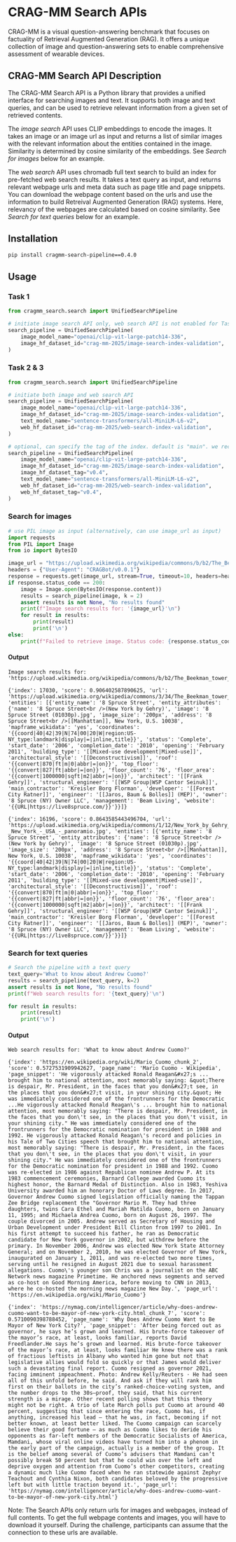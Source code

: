 # CRAG-MM Search APIs

CRAG-MM is a visual question-answering benchmark that focuses on factuality of Retrieval Augmented Generation (RAG). It offers a unique collection of image and question-answering sets to enable comprehensive assessment of wearable devices.

## CRAG-MM Search API Description

The CRAG-MM Search API is a Python library that provides a unified interface for searching images and text. It supports both image and text queries, and can be used to retrieve relevant information from a given set of retrieved contents.

The *image search* API uses CLIP embeddings to encode the images. It takes an image or an image url as input and returns a list of similar images with the relevant information about the entities contained in the image. Similarity is determined by cosine similarity of the embeddings. See *Search for images* below for an example.

The *web search* API uses chromadb full text search to build an index for pre-fetched web search results. It takes a text query as input, and returns relevant webpage urls and meta data such as page title and page snippets. You can download the webpage content based on the urls and use the information to build Retreival Augmented Generation (RAG) systems. Here, relevancy of the webpages are calculated based on cosine similarity. See *Search for text queries* below for an example.

## Installation

```bash
pip install cragmm-search-pipeline==0.4.0
```

## Usage

### Task 1
```python
from cragmm_search.search import UnifiedSearchPipeline

# initiate image search API only, web search API is not enabled for Task 1
search_pipeline = UnifiedSearchPipeline(
    image_model_name="openai/clip-vit-large-patch14-336",
    image_hf_dataset_id="crag-mm-2025/image-search-index-validation",
)
```

### Task 2 & 3

```python
from cragmm_search.search import UnifiedSearchPipeline

# initiate both image and web search API
search_pipeline = UnifiedSearchPipeline(
    image_model_name="openai/clip-vit-large-patch14-336",
    image_hf_dataset_id="crag-mm-2025/image-search-index-validation",
    text_model_name="sentence-transformers/all-MiniLM-L6-v2",
    web_hf_dataset_id="crag-mm-2025/web-search-index-validation",
)

# optional, can specify the tag of the index. default is "main". we recommend always use default / "main".
search_pipeline = UnifiedSearchPipeline(
    image_model_name="openai/clip-vit-large-patch14-336",
    image_hf_dataset_id="crag-mm-2025/image-search-index-validation",
    image_hf_dataset_tag="v0.4",
    text_model_name="sentence-transformers/all-MiniLM-L6-v2",
    web_hf_dataset_id="crag-mm-2025/web-search-index-validation",
    web_hf_dataset_tag="v0.4",
)
```


### Search for images

```python
# use PIL image as input (alternatively, can use image_url as input)
import requests
from PIL import Image
from io import BytesIO

image_url = "https://upload.wikimedia.org/wikipedia/commons/b/b2/The_Beekman_tower_1_%286214362763%29.jpg"
headers = {"User-Agent": "CRAGBot/v0.0.1"}
response = requests.get(image_url, stream=True, timeout=10, headers=headers)
if response.status_code == 200:
    image = Image.open(BytesIO(response.content))
    results = search_pipeline(image, k = 2)
    assert results is not None, "No results found"
    print(f"Image search results for: '{image_url}'\n")
    for result in results:
        print(result)
        print('\n')
else:
    print(f"Failed to retrieve image. Status code: {response.status_code}")
```

#### Output
```
Image search results for: 'https://upload.wikimedia.org/wikipedia/commons/b/b2/The_Beekman_tower_1_%286214362763%29.jpg'

{'index': 17030, 'score': 0.906402587890625, 'url': 'https://upload.wikimedia.org/wikipedia/commons/3/34/The_Beekman_tower_from_the_East_River_%286215420371%29.jpg', 'entities': [{'entity_name': '8 Spruce Street', 'entity_attributes': {'name': '8 Spruce Street<br />(New York by Gehry)', 'image': '8 Spruce Street (01030p).jpg', 'image_size': '200px', 'address': '8 Spruce Street<br />[[Manhattan]], New York, U.S. 10038', 'mapframe_wikidata': 'yes', 'coordinates': '{{coord|40|42|39|N|74|00|20|W|region:US-NY_type:landmark|display|=|inline,title}}', 'status': 'Complete', 'start_date': '2006', 'completion_date': '2010', 'opening': 'February 2011', 'building_type': '[[Mixed-use development|Mixed-use]]', 'architectural_style': '[[Deconstructivism]]', 'roof': '{{convert|870|ft|m|0|abbr|=|on}}', 'top_floor': '{{convert|827|ft|abbr|=|on}}', 'floor_count': '76', 'floor_area': '{{convert|1000000|sqft|m2|abbr|=|on}}', 'architect': '[[Frank Gehry]]', 'structural_engineer': '[[WSP Group|WSP Cantor Seinuk]]', 'main_contractor': 'Kreisler Borg Florman', 'developer': '[[Forest City Ratner]]', 'engineer': '[[Jaros, Baum & Bolles]] (MEP)', 'owner': '8 Spruce (NY) Owner LLC', 'management': 'Beam Living', 'website': '{{URL|https://live8spruce.com/}}'}}]}

{'index': 16196, 'score': 0.8643585443496704, 'url': 'https://upload.wikimedia.org/wikipedia/commons/1/12/New_York_by_Gehry_-_New_York_-_USA_-_panoramio.jpg', 'entities': [{'entity_name': '8 Spruce Street', 'entity_attributes': {'name': '8 Spruce Street<br />(New York by Gehry)', 'image': '8 Spruce Street (01030p).jpg', 'image_size': '200px', 'address': '8 Spruce Street<br />[[Manhattan]], New York, U.S. 10038', 'mapframe_wikidata': 'yes', 'coordinates': '{{coord|40|42|39|N|74|00|20|W|region:US-NY_type:landmark|display|=|inline,title}}', 'status': 'Complete', 'start_date': '2006', 'completion_date': '2010', 'opening': 'February 2011', 'building_type': '[[Mixed-use development|Mixed-use]]', 'architectural_style': '[[Deconstructivism]]', 'roof': '{{convert|870|ft|m|0|abbr|=|on}}', 'top_floor': '{{convert|827|ft|abbr|=|on}}', 'floor_count': '76', 'floor_area': '{{convert|1000000|sqft|m2|abbr|=|on}}', 'architect': '[[Frank Gehry]]', 'structural_engineer': '[[WSP Group|WSP Cantor Seinuk]]', 'main_contractor': 'Kreisler Borg Florman', 'developer': '[[Forest City Ratner]]', 'engineer': '[[Jaros, Baum & Bolles]] (MEP)', 'owner': '8 Spruce (NY) Owner LLC', 'management': 'Beam Living', 'website': '{{URL|https://live8spruce.com/}}'}}]}
```

### Search for text queries

```python
# Search the pipeline with a text query
text_query='What to know about Andrew Cuomo?'
results = search_pipeline(text_query, k=2)
assert results is not None, "No results found"
print(f"Web search results for: '{text_query}'\n")

for result in results:
    print(result)
    print('\n')
```

#### Output
```
Web search results for: 'What to know about Andrew Cuomo?'

{'index': 'https://en.wikipedia.org/wiki/Mario_Cuomo_chunk_2', 'score': 0.5727531909942627, 'page_name': 'Mario Cuomo - Wikipedia', 'page_snippet': 'He vigorously attacked Ronald Reagan&#x27;s ... brought him to national attention, most memorably saying: &quot;There is despair, Mr. President, in the faces that you don&#x27;t see, in the places that you don&#x27;t visit, in your shining city.&quot; He was immediately considered one of the frontrunners for the Democratic ...He vigorously attacked Ronald Reagan\'s ... brought him to national attention, most memorably saying: "There is despair, Mr. President, in the faces that you don\'t see, in the places that you don\'t visit, in your shining city." He was immediately considered one of the frontrunners for the Democratic nomination for president in 1988 and 1992. He vigorously attacked Ronald Reagan\'s record and policies in his Tale of Two Cities speech that brought him to national attention, most memorably saying: "There is despair, Mr. President, in the faces that you don\'t see, in the places that you don\'t visit, in your shining city." He was immediately considered one of the frontrunners for the Democratic nomination for president in 1988 and 1992. Cuomo was re-elected in 1986 against Republican nominee Andrew P. At its 1983 commencement ceremonies, Barnard College awarded Cuomo its highest honor, the Barnard Medal of Distinction. Also in 1983, Yeshiva University awarded him an honorary Doctor of Laws degree. In 2017, Governor Andrew Cuomo signed legislation officially naming the Tappan Zee Bridge replacement the "Governor Mario M. They had three daughters, twins Cara Ethel and Mariah Matilda Cuomo, born on January 11, 1995; and Michaela Andrea Cuomo, born on August 26, 1997. The couple divorced in 2005. Andrew served as Secretary of Housing and Urban Development under President Bill Clinton from 1997 to 2001. In his first attempt to succeed his father, he ran as Democratic candidate for New York governor in 2002, but withdrew before the primary. In November 2006, Andrew was elected New York State Attorney General; and on November 2, 2010, he was elected Governor of New York, inaugurated on January 1, 2011, and was re-elected two more times, serving until he resigned in August 2021 due to sexual harassment allegations. Cuomo\'s younger son Chris was a journalist on the ABC Network news magazine Primetime. He anchored news segments and served as co-host on Good Morning America, before moving to CNN in 2013, where he co-hosted the morning news magazine New Day.', 'page_url': 'https://en.wikipedia.org/wiki/Mario_Cuomo'}

{'index': 'https://nymag.com/intelligencer/article/why-does-andrew-cuomo-want-to-be-mayor-of-new-york-city.html_chunk_7', 'score': 0.5710090398788452, 'page_name': 'Why Does Andrew Cuomo Want to Be Mayor of New York City?', 'page_snippet': 'After being forced out as governor, he says he’s grown and learned. His brute-force takeover of the mayor’s race, at least, looks familiar, reports David Freedlander.He says he’s grown and learned. His brute-force takeover of the mayor’s race, at least, looks familiar He knew there was a rank of fractious leftists in Albany who wanted him gone but not that legislative allies would fold so quickly or that James would deliver such a devastating final report. Cuomo resigned as governor 2021, facing imminent impeachment. Photo: Andrew Kelly/Reuters · He had seen all of this unfold before, he said. And ask if they will rank him first on their ballots in the city’s ranked-choice-voting system, and the number drops to the 30s—proof, they said, that his current strength is a mirage. Other recent polling shows that this theory might not be right. A trio of late March polls put Cuomo at around 40 percent, suggesting that since entering the race, Cuomo has, if anything, increased his lead — that he was, in fact, becoming if not better known, at least better liked. The Cuomo campaign can scarcely believe their good fortune — as much as Cuomo likes to deride his opponents as far-left members of the Democratic Socialists of America, Mamdani, whose viral online videos have turned him into a phenom in the early part of the campaign, actually is a member of the group. It is the belief among several of Cuomo’s advisers that Mamdani can’t possibly break 50 percent but that he could win over the left and deprive oxygen and attention from Cuomo’s other competitors, creating a dynamic much like Cuomo faced when he ran statewide against Zephyr Teachout and Cynthia Nixon, both candidates beloved by the progressive left but with little traction beyond it.', 'page_url': 'https://nymag.com/intelligencer/article/why-does-andrew-cuomo-want-to-be-mayor-of-new-york-city.html'}
```

Note: The Search APIs only return urls for images and webpages, instead of full contents. To get the full webpage contents and images, you will have to download it yourself. During the challenge, participants can assume that the connection to these urls are available. 
